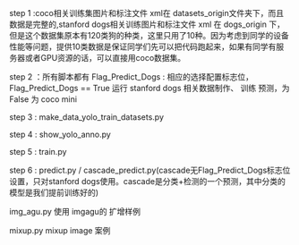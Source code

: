 
step 1 :coco相关训练集图片和标注文件 xml在 datasets_origin文件夹下，而且数据是完整的,stanford dogs相关训练图片和标注文件 xml 在 dogs_origin 下，但是这个数据集原本有120类狗的种类，这里只用了10种。因为考虑到同学的设备性能等问题，提供10类数据是保证同学们先可以把代码跑起来，如果有同学有服务器或者GPU资源的话，可以直接用coco数据集。

step 2 ：所有脚本都有 Flag_Predict_Dogs : 相应的选择配置标志位，Flag_Predict_Dogs == True 运行 stanford dogs 相关数据制作、 训练 预测，为False 为 coco mini

step 3 : make_data_yolo_train_datasets.py 
 
step 4 : show_yolo_anno.py

step 5 : train.py

step 6 : predict.py / cascade_predict.py(cascade无Flag_Predict_Dogs标志位设置，只对stanford dogs使用。cascade是分类+检测的一个预测，其中分类的模型是我们提前训练好的)


img_agu.py  使用 imgagu的 扩增样例

mixup.py    mixup image 案例
